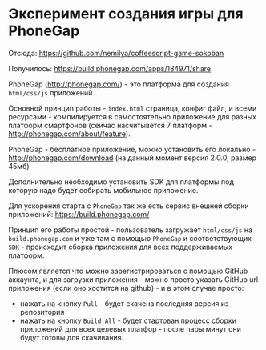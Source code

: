 ﻿Эксперимент создания игры для PhoneGap
======================================

Отсюда: https://github.com/nemilya/coffeescript-game-sokoban

Получилось: https://build.phonegap.com/apps/184971/share


PhoneGap (http://phonegap.com/) - это платформа для создания `html/css/js` приложений.

Основной принцип работы - `index.html` страница, конфиг файл, и всеми ресурсами - 
компилируется в самостоятельно приложение для разных платформ смартфонов 
(сейчас насчитывется 7 платформ - http://phonegap.com/about/feature).

PhoneGap - бесплатное приложение, можно установить его локально - 
http://phonegap.com/download (на данный момент версия 2.0.0, размер 45мб)

Дополнительно необходимо установить SDK для платформы под которую надо будет
собирать мобильное приложение.

Для ускорения старта с `PhoneGap` так же есть сервис внешней сборки приложений:
https://build.phonegap.com/

Принцип его работы простой - пользователь загружает `html/css/js` на `build.phonegap.com`
и уже там с помощью `PhoneGap` и соответствующих `SDK` - происходит сборка приложения
для всех поддерживаемых платформ.

Плюсом является что можно зарегистрироваться с помощью GitHub аккаунта,
и для загрузки приложения - можно просто указать GitHub url приложения (если
оно хостится на github) - и в этом случае просто:

* нажать на кнопку `Pull` - будет скачена последняя версия из репозитория
* нажать на кнопку `Build All` - будет стартован процесс сборки приложений для 
всех целевых платфор - после пары минут они будут готовы для скачивания.

